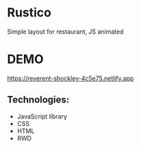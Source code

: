 # Rustico
Simple layout for restaurant, JS animated

# DEMO
https://reverent-shockley-4c5e75.netlify.app

## Technologies:

- JavaScript library
- CSS
- HTML
- RWD
